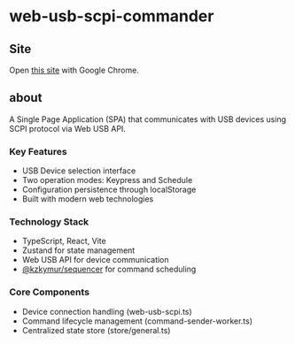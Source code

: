 # web-usb-scpi-commander

## Site

Open [this site](https://kzkymur.github.io/web-usb-serial-commander/) with Google Chrome.

## about

A Single Page Application (SPA) that communicates with USB devices using SCPI protocol via Web USB API.

### Key Features
- USB Device selection interface
- Two operation modes: Keypress and Schedule
- Configuration persistence through localStorage
- Built with modern web technologies

### Technology Stack
- TypeScript, React, Vite
- Zustand for state management
- Web USB API for device communication
- [@kzkymur/sequencer](https://www.npmjs.com/package/@kzkymur/sequencer) for command scheduling

### Core Components
- Device connection handling (web-usb-scpi.ts)
- Command lifecycle management (command-sender-worker.ts)
- Centralized state store (store/general.ts)
